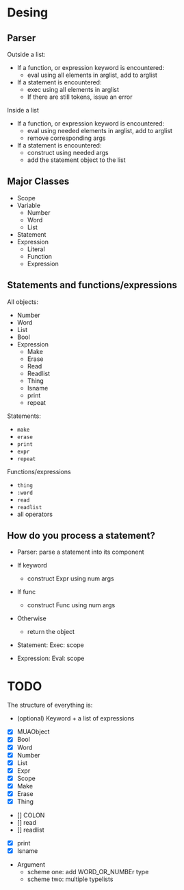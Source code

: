 # Desing

## Parser

Outside a list:
* If a function, or expression keyword is encountered:
    * eval using all elements in arglist, add to arglist
* If a statement is encountered:
    * exec using all elements in arglist
    * If there are still tokens, issue an error
    
Inside a list
* If a function, or expression keyword is encountered:
    * eval using needed elements in arglist, add to arglist
    * remove corresponding args
* If a statement is encountered:
    * construct using needed args
    * add the statement object to the list

## Major Classes

* Scope
* Variable
    * Number
    * Word
    * List
* Statement
* Expression
    * Literal
    * Function
    * Expression
    
## Statements and functions/expressions


All objects:

* Number
* Word
* List
* Bool
* Expression
    * Make
    * Erase
    * Read
    * Readlist
    * Thing
    * Isname
    * print
    * repeat

Statements:

* `make`
* `erase`
* `print`
* `expr`
* `repeat`

Functions/expressions

* `thing`
* `:word`
* `read`
* `readlist`
* all operators

## How do you process a statement?

* Parser: parse a statement into its component

* If keyword
    * construct Expr using num args
* If func
    * construct Func using num args
* Otherwise
    * return the object


* Statement: Exec: scope
* Expression: Eval: scope

# TODO

The structure of everything is:

* (optional) Keyword + a list of expressions

- [x] MUAObject
- [x] Bool
- [x] Word
- [x] Number
- [x] List
- [x] Expr
- [x] Scope
- [x] Make
- [x] Erase
- [x] Thing
- [] COLON
- [] read
- [] readlist
- [x] print
- [x] Isname
   
* Argument
    * scheme one: add WORD_OR_NUMBEr type
    * scheme two: multiple typelists
   
